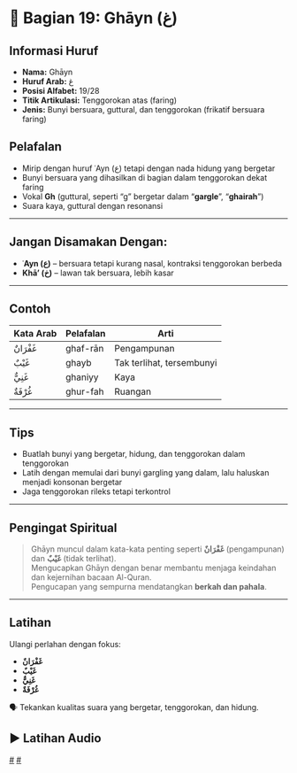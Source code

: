 # 📘 Bagian 19: Ghāyn (غ)

## Informasi Huruf

- **Nama:** Ghāyn
- **Huruf Arab:** غ
- **Posisi Alfabet:** 19/28
- **Titik Artikulasi:** Tenggorokan atas (faring)
- **Jenis:** Bunyi bersuara, guttural, dan tenggorokan (frikatif bersuara faring)

## Pelafalan

- Mirip dengan huruf ʿAyn (ع) tetapi dengan nada hidung yang bergetar
- Bunyi bersuara yang dihasilkan di bagian dalam tenggorokan dekat faring
- Vokal **Gh** (guttural, seperti “g” bergetar dalam “**gargle**”, “**ghairah**”)
- Suara kaya, guttural dengan resonansi

---

## Jangan Disamakan Dengan:

- **ʿAyn (ع)** – bersuara tetapi kurang nasal, kontraksi tenggorokan berbeda
- **Khā’ (خ)** – lawan tak bersuara, lebih kasar

---

## Contoh

| Kata Arab | Pelafalan | Arti                      |
| --------- | --------- | ------------------------- |
| غَفْرَانٌ | ghaf-rān  | Pengampunan               |
| غَيْبٌ    | ghayb     | Tak terlihat, tersembunyi |
| غَنِيٌّ   | ghaniyy   | Kaya                      |
| غُرْفَةٌ  | ghur-fah  | Ruangan                   |

---

## Tips

- Buatlah bunyi yang bergetar, hidung, dan tenggorokan dalam tenggorokan
- Latih dengan memulai dari bunyi gargling yang dalam, lalu haluskan menjadi konsonan bergetar
- Jaga tenggorokan rileks tetapi terkontrol

---

## Pengingat Spiritual

> Ghāyn muncul dalam kata-kata penting seperti **غَفْرَانٌ** (pengampunan) dan **غَيْبٌ** (tidak terlihat).  
> Mengucapkan Ghāyn dengan benar membantu menjaga keindahan dan kejernihan bacaan Al-Quran.  
> Pengucapan yang sempurna mendatangkan **berkah dan pahala**.

---

## Latihan

Ulangi perlahan dengan fokus:

- **غَفْرَانٌ**
- **غَيْبٌ**
- **غَنِيٌّ**
- **غُرْفَةٌ**

🗣 Tekankan kualitas suara yang bergetar, tenggorokan, dan hidung.

## ▶️ Latihan Audio

[#](assets/audios/arabic/man/19.mp3) [#](assets/audios/arabic/woman/19.mp3)

